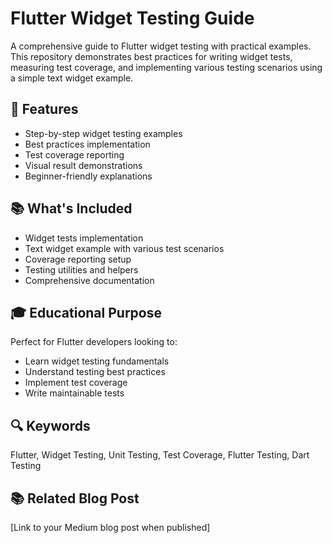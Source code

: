 # Flutter Widget Testing Guide

A comprehensive guide to Flutter widget testing with practical examples. This repository demonstrates best practices for writing widget tests, measuring test coverage, and implementing various testing scenarios using a simple text widget example.

## 🎯 Features
- Step-by-step widget testing examples
- Best practices implementation
- Test coverage reporting
- Visual result demonstrations
- Beginner-friendly explanations

## 📚 What's Included
- Widget tests implementation
- Text widget example with various test scenarios
- Coverage reporting setup
- Testing utilities and helpers
- Comprehensive documentation

## 🎓 Educational Purpose
Perfect for Flutter developers looking to:
- Learn widget testing fundamentals
- Understand testing best practices
- Implement test coverage
- Write maintainable tests

## 🔍 Keywords
Flutter, Widget Testing, Unit Testing, Test Coverage, Flutter Testing, Dart Testing

## 📚 Related Blog Post
[Link to your Medium blog post when published]
